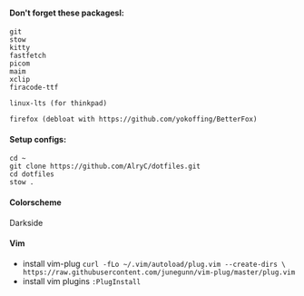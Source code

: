 #### Don't forget these packagesl:
```
git
stow
kitty
fastfetch
picom
maim
xclip
firacode-ttf

linux-lts (for thinkpad)

firefox (debloat with https://github.com/yokoffing/BetterFox)
```

#### Setup configs:
```
cd ~
git clone https://github.com/AlryC/dotfiles.git
cd dotfiles
stow .
```

#### Colorscheme
Darkside

#### Vim
- install vim-plug `curl -fLo ~/.vim/autoload/plug.vim --create-dirs \ https://raw.githubusercontent.com/junegunn/vim-plug/master/plug.vim`
- install vim plugins `:PlugInstall`
